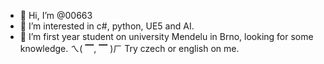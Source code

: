 - 👋 Hi, I’m @00663
- 👀 I’m interested in c#, python, UE5 and AI.
- 🌱 I’m first year student on university Mendelu in Brno, looking for some knowledge.
ㄟ( ▔, ▔ )ㄏ Try czech or english on me. 


<!---
00663/00663 is a ✨ special ✨ repository because its `README.md` (this file) appears on your GitHub profile.
You can click the Preview link to take a look at your changes.
--->

